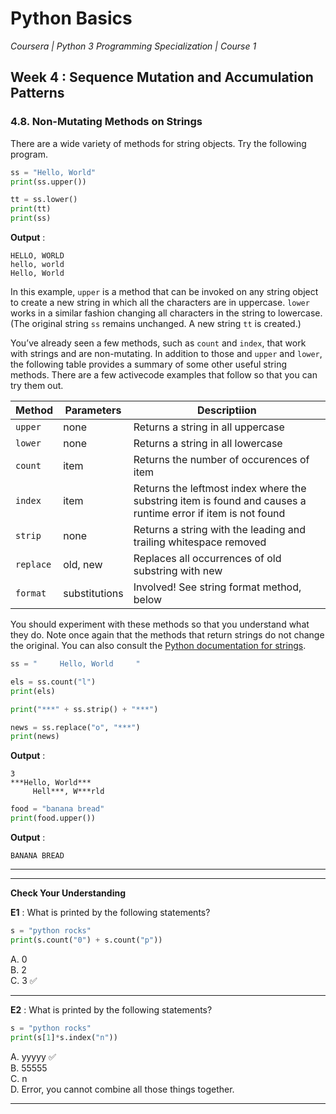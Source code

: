 # Python Basics
*Coursera | Python 3 Programming Specialization | Course 1*

## Week 4 : Sequence Mutation and Accumulation Patterns
### 4.8. Non-Mutating Methods on Strings

There are a wide variety of methods for string objects. Try the following program.

```python
ss = "Hello, World"
print(ss.upper())

tt = ss.lower()
print(tt)
print(ss)
```

**Output** :

```
HELLO, WORLD
hello, world
Hello, World
```

In this example, `upper` is a method that can be invoked on any string object to create a new string in which all the characters are in uppercase. `lower` works in a similar fashion changing all characters in the string to lowercase. (The original string `ss` remains unchanged. A new string `tt` is created.)

You’ve already seen a few methods, such as `count` and `index`, that work with strings and are non-mutating. In addition to those and `upper` and `lower`, the following table provides a summary of some other useful string methods. There are a few activecode examples that follow so that you can try them out.


| Method | Parameters | Descriptiion |
|--|--|--|
| `upper` | none | Returns a string in all uppercase |
| `lower` | none | Returns a string in all lowercase |
| `count` | item | Returns the number of occurences of item |
| `index` | item | Returns the leftmost index where the substring item is found and causes a runtime error if item is not found|
| `strip` | none | Returns a string with the leading and trailing whitespace removed |
| `replace` | old, new | Replaces all occurrences of old substring with new |
| `format` | substitutions | Involved! See string format method, below |


You should experiment with these methods so that you understand what they do. Note once again that the methods that return strings do not change the original. You can also consult the [Python documentation for strings](http://docs.python.org/3/library/stdtypes.html#string-methods).

```python
ss = "     Hello, World     "

els = ss.count("l")
print(els)

print("***" + ss.strip() + "***")

news = ss.replace("o", "***")
print(news)
```

**Output** :

```
3
***Hello, World***
     Hell***, W***rld
```


```python
food = "banana bread"
print(food.upper())
```

**Output** :

```
BANANA BREAD
```

-----
------


**Check Your Understanding**

**E1** : What is printed by the following statements?

```python
s = "python rocks"
print(s.count("0") + s.count("p"))
```

A. 0 <br>
B. 2 <br>
C. 3 ✅ <br>

---


**E2** : What is printed by the following statements?

```python
s = "python rocks"
print(s[1]*s.index("n"))
```

A. yyyyy  ✅ <br>
B. 55555 <br>
C. n <br>
D. Error, you cannot combine all those things together. <br>

---
